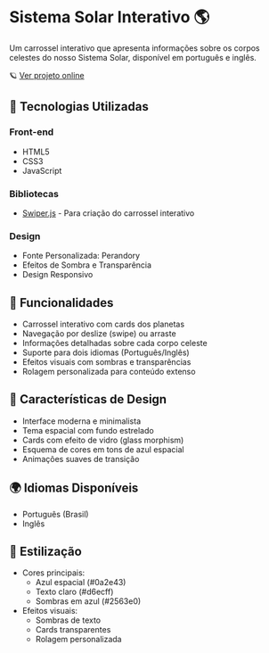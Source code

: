 # Sistema Solar Interativo 🌎

Um carrossel interativo que apresenta informações sobre os corpos celestes do nosso Sistema Solar, disponível em português e inglês.

🪐 [Ver projeto online](https://heloisahduarte.github.io/solar-system-carousel/)

## 🚀 Tecnologias Utilizadas

### Front-end
- HTML5
- CSS3
- JavaScript

### Bibliotecas
- [Swiper.js](https://swiperjs.com/) - Para criação do carrossel interativo

### Design
- Fonte Personalizada: Perandory
- Efeitos de Sombra e Transparência
- Design Responsivo

## 💫 Funcionalidades

- Carrossel interativo com cards dos planetas
- Navegação por deslize (swipe) ou arraste
- Informações detalhadas sobre cada corpo celeste
- Suporte para dois idiomas (Português/Inglês)
- Efeitos visuais com sombras e transparências
- Rolagem personalizada para conteúdo extenso

## 🌟 Características de Design

- Interface moderna e minimalista
- Tema espacial com fundo estrelado
- Cards com efeito de vidro (glass morphism)
- Esquema de cores em tons de azul espacial
- Animações suaves de transição

## 🌍 Idiomas Disponíveis

- Português (Brasil)
- Inglês

## 🎨 Estilização

- Cores principais:
  - Azul espacial (#0a2e43)
  - Texto claro (#d6ecff)
  - Sombras em azul (#2563e0)
- Efeitos visuais:
  - Sombras de texto
  - Cards transparentes
  - Rolagem personalizada


  
